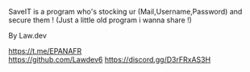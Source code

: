 SaveIT is a program who's stocking ur (Mail,Username,Password) and secure them ! (Just a little old program i wanna share !)

By Law.dev 

https://t.me/EPANAFR                          
https://github.com/Lawdev6 
https://discord.gg/D3rFRxAS3H

